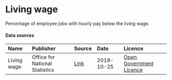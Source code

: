# Living wage

Percentage of employee jobs with hourly pay below the living wage.

#### Data sources

| Name          | Publisher     | Source        | Date          | Licence       |
| :------------- | :------------- | :------------- | :------------- | :------------- |
| Living wage | Office for National Statistics | [Link](https://www.ons.gov.uk/employmentandlabourmarket/peopleinwork/earningsandworkinghours/adhocs/009211annualsurveyofhoursandearningsasheestimatesofthenumberandproportionofemployeejobswithhourlypaybelowthelivingwagebyworkgeographylocalauthorityandparliamentaryconstituencyukapril2017andapril2018) | 2018-10-25 | [Open Government Licence](http://www.nationalarchives.gov.uk/doc/open-government-licence/version/3/) |
